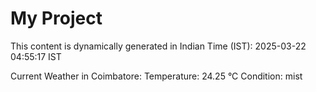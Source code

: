 # My Project

This content is dynamically generated in Indian Time (IST): 2025-03-22 04:55:17 IST


Current Weather in Coimbatore:
Temperature: 24.25 °C
Condition: mist
